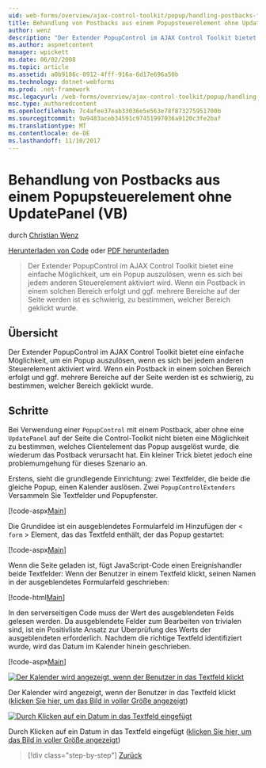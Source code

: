```yaml
---
uid: web-forms/overview/ajax-control-toolkit/popup/handling-postbacks-from-a-popup-control-without-an-updatepanel-vb
title: Behandlung von Postbacks aus einem Popupsteuerelement ohne UpdatePanel (VB) | Microsoft Docs
author: wenz
description: "Der Extender PopupControl im AJAX Control Toolkit bietet eine einfache Möglichkeit, um ein Popup auszulösen, wenn es sich bei jedem anderen Steuerelement aktiviert wird. Tritt ein Postback in \"su\"..."
ms.author: aspnetcontent
manager: wpickett
ms.date: 06/02/2008
ms.topic: article
ms.assetid: a0b9186c-0912-4fff-916a-6d17e696a50b
ms.technology: dotnet-webforms
ms.prod: .net-framework
msc.legacyurl: /web-forms/overview/ajax-control-toolkit/popup/handling-postbacks-from-a-popup-control-without-an-updatepanel-vb
msc.type: authoredcontent
ms.openlocfilehash: 7c4afee37eab33036e5e563e78f873275951700b
ms.sourcegitcommit: 9a9483aceb34591c97451997036a9120c3fe2baf
ms.translationtype: MT
ms.contentlocale: de-DE
ms.lasthandoff: 11/10/2017
---
```

<a name="handling-postbacks-from-a-popup-control-without-an-updatepanel-vb"></a>Behandlung von Postbacks aus einem Popupsteuerelement ohne UpdatePanel (VB)
====================
durch [Christian Wenz](https://github.com/wenz)

[Herunterladen von Code](http://download.microsoft.com/download/9/3/f/93f8daea-bebd-4821-833b-95205389c7d0/PopupControl3.vb.zip) oder [PDF herunterladen](http://download.microsoft.com/download/2/d/c/2dc10e34-6983-41d4-9c08-f78f5387d32b/popupcontrol3VB.pdf)

> Der Extender PopupControl im AJAX Control Toolkit bietet eine einfache Möglichkeit, um ein Popup auszulösen, wenn es sich bei jedem anderen Steuerelement aktiviert wird. Wenn ein Postback in einem solchen Bereich erfolgt und ggf. mehrere Bereiche auf der Seite werden ist es schwierig, zu bestimmen, welcher Bereich geklickt wurde.


## <a name="overview"></a>Übersicht

Der Extender PopupControl im AJAX Control Toolkit bietet eine einfache Möglichkeit, um ein Popup auszulösen, wenn es sich bei jedem anderen Steuerelement aktiviert wird. Wenn ein Postback in einem solchen Bereich erfolgt und ggf. mehrere Bereiche auf der Seite werden ist es schwierig, zu bestimmen, welcher Bereich geklickt wurde.

## <a name="steps"></a>Schritte

Bei Verwendung einer `PopupControl` mit einem Postback, aber ohne eine `UpdatePanel` auf der Seite die Control-Toolkit nicht bieten eine Möglichkeit zu bestimmen, welches Clientelement das Popup ausgelöst wurde, die wiederum das Postback verursacht hat. Ein kleiner Trick bietet jedoch eine problemumgehung für dieses Szenario an.

Erstens, sieht die grundlegende Einrichtung: zwei Textfelder, die beide die gleiche Popup, einen Kalender auslösen. Zwei `PopupControlExtenders` Versammeln Sie Textfelder und Popupfenster.

[!code-aspx[Main](handling-postbacks-from-a-popup-control-without-an-updatepanel-vb/samples/sample1.aspx)]

Die Grundidee ist ein ausgeblendetes Formularfeld im Hinzufügen der &lt; `form` &gt; Element, das das Textfeld enthält, der das Popup gestartet:

[!code-aspx[Main](handling-postbacks-from-a-popup-control-without-an-updatepanel-vb/samples/sample2.aspx)]

Wenn die Seite geladen ist, fügt JavaScript-Code einen Ereignishandler beide Textfelder: Wenn der Benutzer in einem Textfeld klickt, seinen Namen in der ausgeblendetes Formularfeld geschrieben:

[!code-html[Main](handling-postbacks-from-a-popup-control-without-an-updatepanel-vb/samples/sample3.html)]

In den serverseitigen Code muss der Wert des ausgeblendeten Felds gelesen werden. Da ausgeblendete Felder zum Bearbeiten von trivialen sind, ist ein Positivliste Ansatz zur Überprüfung des Werts der ausgeblendeten erforderlich. Nachdem die richtige Textfeld identifiziert wurde, wird das Datum im Kalender hinein geschrieben.

[!code-aspx[Main](handling-postbacks-from-a-popup-control-without-an-updatepanel-vb/samples/sample4.aspx)]


[![Der Kalender wird angezeigt, wenn der Benutzer in das Textfeld klickt](handling-postbacks-from-a-popup-control-without-an-updatepanel-vb/_static/image2.png)](handling-postbacks-from-a-popup-control-without-an-updatepanel-vb/_static/image1.png)

Der Kalender wird angezeigt, wenn der Benutzer in das Textfeld klickt ([klicken Sie hier, um das Bild in voller Größe angezeigt](handling-postbacks-from-a-popup-control-without-an-updatepanel-vb/_static/image3.png))


[![Durch Klicken auf ein Datum in das Textfeld eingefügt](handling-postbacks-from-a-popup-control-without-an-updatepanel-vb/_static/image5.png)](handling-postbacks-from-a-popup-control-without-an-updatepanel-vb/_static/image4.png)

Durch Klicken auf ein Datum in das Textfeld eingefügt ([klicken Sie hier, um das Bild in voller Größe angezeigt](handling-postbacks-from-a-popup-control-without-an-updatepanel-vb/_static/image6.png))

>[!div class="step-by-step"]
[Zurück](handling-postbacks-from-a-popup-control-with-an-updatepanel-vb.md)
